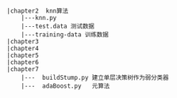 # <Machine Learning in Action>
	|chapter2  knn算法
		|---knn.py 
		|---test.data 测试数据
		|---training-data 训练数据 
	|chapter3  
	|chapter4
	|chapter5
	|chapter6
	|chapter7  
		|---  buildStump.py 建立单层决策树作为弱分类器
		|---  adaBoost.py   元算法
	
